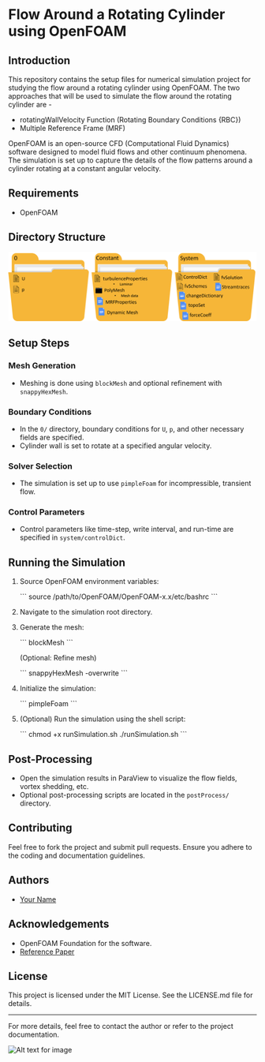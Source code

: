 # Flow Around a Rotating Cylinder using OpenFOAM

## Introduction

This repository contains the setup files for numerical simulation project for studying the flow around a rotating cylinder using OpenFOAM. The two approaches that will be used to simulate the flow around the rotating cylinder are - 

- rotatingWallVelocity Function (Rotating Boundary Conditions {RBC})
- Multiple Reference Frame (MRF)

OpenFOAM is an open-source CFD (Computational Fluid Dynamics) software designed to model fluid flows and other continuum phenomena. The simulation is set up to capture the details of the flow patterns around a cylinder rotating at a constant angular velocity.

## Requirements

- OpenFOAM 

## Directory Structure

![An illustration of the OpenFOAM case setup, detailing the organization of directories and files required for running a simulation.](Images/Directory.png)

## Setup Steps

### Mesh Generation

- Meshing is done using `blockMesh` and optional refinement with `snappyHexMesh`.

### Boundary Conditions

- In the `0/` directory, boundary conditions for `U`, `p`, and other necessary fields are specified.
- Cylinder wall is set to rotate at a specified angular velocity.

### Solver Selection

- The simulation is set up to use `pimpleFoam` for incompressible, transient flow.

### Control Parameters

- Control parameters like time-step, write interval, and run-time are specified in `system/controlDict`.

## Running the Simulation

1. Source OpenFOAM environment variables:

    \```
    source /path/to/OpenFOAM/OpenFOAM-x.x/etc/bashrc
    \```

2. Navigate to the simulation root directory.

3. Generate the mesh:

    \```
    blockMesh
    \```

    (Optional: Refine mesh)

    \```
    snappyHexMesh -overwrite
    \```

4. Initialize the simulation:

    \```
    pimpleFoam
    \```

5. (Optional) Run the simulation using the shell script:

    \```
    chmod +x runSimulation.sh
    ./runSimulation.sh
    \```

## Post-Processing

- Open the simulation results in ParaView to visualize the flow fields, vortex shedding, etc.
- Optional post-processing scripts are located in the `postProcess/` directory.

## Contributing

Feel free to fork the project and submit pull requests. Ensure you adhere to the coding and documentation guidelines.

## Authors

- [Your Name](mailto:youremail@example.com)

## Acknowledgements

- OpenFOAM Foundation for the software.
- [Reference Paper](link)

## License

This project is licensed under the MIT License. See the LICENSE.md file for details.

---

For more details, feel free to contact the author or refer to the project documentation.



![Alt text for image](./images/image_name.jpg)
